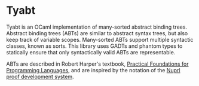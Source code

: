 # Tyabt

Tyabt is an OCaml implementation of many-sorted abstract binding trees.
Abstract binding trees (ABTs) are similar to abstract syntax trees, but also
keep track of variable scopes. Many-sorted ABTs support multiple syntactic
classes, known as sorts. This library uses GADTs and phantom types to
statically ensure that only syntactically valid ABTs are representable.

ABTs are described in Robert Harper's textbook, [Practical Foundations for
Programming Languages](https://www.cs.cmu.edu/~rwh/pfpl/index.html), and are
inspired by the notation of the [Nuprl proof development system](
http://www.nuprl.org/).
